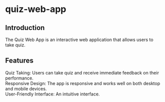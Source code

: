 # quiz-web-app

## Introduction
The Quiz Web App is an interactive web application that allows users to take quiz.

## Features
Quiz Taking: Users can take quiz and receive immediate feedback on their performance.  
Responsive Design: The app is responsive and works well on both desktop and mobile devices.  
User-Friendly Interface: An intuitive interface.  
